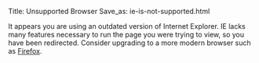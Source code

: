 Title: Unsupported Browser
Save_as: ie-is-not-supported.html

It appears you are using an outdated version of Internet Explorer. IE lacks many features necessary to run the page you were trying to view, so you have been redirected. Consider upgrading to a more modern browser such as [Firefox](https://www.mozilla.org/en-US/firefox/new/).
